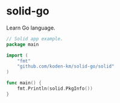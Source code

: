 solid-go
========

Learn Go language.

```go
// Solid app example.
package main

import (
    "fmt"
    "github.com/koden-km/solid-go/solid"
)

func main() {
    fmt.Println(solid.PkgInfo())
}
```

